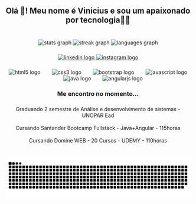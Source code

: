 <h2 align="center">Olá 👋! Meu nome é Vinicius e sou um  apaixonado por tecnologia👨‍💻</h2>

###

<br clear="both">

<div align="center">
  <img src="https://github-readme-stats.vercel.app/api?username=ViniciusERF&hide_title=false&hide_rank=true&show_icons=true&include_all_commits=false&count_private=false&disable_animations=false&theme=dark&locale=en&hide_border=false&custom_title=ViniciusERF" height="150" alt="stats graph"  />
  <img src="https://streak-stats.demolab.com?user=ViniciusERF&locale=pt-br&mode=daily&theme=dark&hide_border=false&border_radius=5" height="150" alt="streak graph"  />
  <img src="https://github-readme-stats.vercel.app/api/top-langs?username=ViniciusERF&locale=pt-br&hide_title=false&layout=compact&card_width=320&langs_count=5&theme=dark&hide_border=false" height="150" alt="languages graph"  />
</div>

###

<div align="center">
  <a href="https://www.linkedin.com/in/vinicius-reis-baa040279" target="_blank">
    <img src="https://img.shields.io/static/v1?message=LinkedIn&logo=linkedin&label=&color=0077B5&logoColor=white&labelColor=&style=for-the-badge" height="35" alt="linkedin logo"  />
  </a>
  <a href="https://www.instagram.com/viniciuseduard_rf/" target="_blank">
    <img src="https://img.shields.io/static/v1?message=Instagram&logo=instagram&label=&color=E4405F&logoColor=white&labelColor=&style=for-the-badge" height="35" alt="instagram logo"  />
  </a>
</div>

###

<div align="center">
  <img src="https://cdn.jsdelivr.net/gh/devicons/devicon/icons/html5/html5-original.svg" height="30" alt="html5 logo"  />
  <img width="23" />
  <img src="https://cdn.jsdelivr.net/gh/devicons/devicon/icons/css3/css3-original.svg" height="30" alt="css3 logo"  />
  <img width="23" />
  <img src="https://cdn.jsdelivr.net/gh/devicons/devicon/icons/bootstrap/bootstrap-original.svg" height="30" alt="bootstrap logo"  />
  <img width="23" />
  <img src="https://cdn.jsdelivr.net/gh/devicons/devicon/icons/javascript/javascript-original.svg" height="30" alt="javascript logo"  />
  <img width="23" />
  <img src="https://cdn.jsdelivr.net/gh/devicons/devicon/icons/java/java-original.svg" height="30" alt="java logo"  />
  <img width="23" />
  <img src="https://cdn.jsdelivr.net/gh/devicons/devicon/icons/angularjs/angularjs-original.svg" height="30" alt="angularjs logo"  />
</div>

###

<h3 align="center">Me encontro no momento...</h3>

###

<p align="center">Graduando 2 semestre de Análise e desenvolvimento de sistemas - UNOPAR Ead<br><br>Cursando Santander Bootcamp Fullstack - Java+Angular - 115horas<br><br>Cursando Domine WEB - 20 Cursos - UDEMY - 110horas</p>

###

<br clear="both">

<div align="center">
  <picture>
    <source
      media="(prefers-color-scheme: dark)"
      srcset="https://raw.githubusercontent.com/platane/snk/output/github-contribution-grid-snake-dark.svg"
    />
    <source
      media="(prefers-color-scheme: light)"
      srcset="https://raw.githubusercontent.com/platane/snk/output/github-contribution-grid-snake.svg"
    />
    <img
      alt="github contribution grid snake animation"
      src="https://raw.githubusercontent.com/platane/snk/output/github-contribution-grid-snake.svg"
    />
  </picture>
</div>

